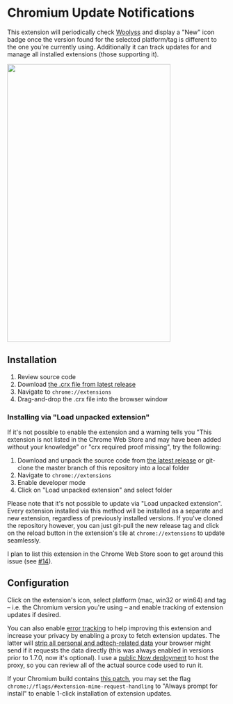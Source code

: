 # Chromium Update Notifications

This extension will periodically check [Woolyss](https://chromium.woolyss.com/) and display a "New" icon badge once the version found for the selected platform/tag is different to the one you're currently using. Additionally it can track updates for and manage all installed extensions (those supporting it).

<img height="639" src="https://raw.githubusercontent.com/kkkrist/chromium-notifier/master/img/screenshot.webp" width="375" />

## Installation

1. Review source code
2. Download [the .crx file from latest release](https://github.com/kkkrist/chromium-notifier/releases/latest/download/chromium-notifier.crx)
3. Navigate to `chrome://extensions`
4. Drag-and-drop the .crx file into the browser window

### Installing via "Load unpacked extension"

If it's not possible to enable the extension and a warning tells you "This extension is not listed in the Chrome Web Store and may have been added without your knowledge" or "crx required proof missing", try the following:

1. Download and unpack the source code from [the latest release](https://github.com/kkkrist/chromium-notifier/releases/latest) or git-clone the master branch of this repository into a local folder
2. Navigate to `chrome://extensions`
3. Enable developer mode
4. Click on "Load unpacked extension" and select folder

Please note that it's not possible to update via "Load unpacked extension". Every extension installed via this method will be installed as a separate and new extension, regardless of previously installed versions. If you've cloned the repository however, you can just git-pull the new release tag and click on the reload button in the extension's tile at `chrome://extensions` to update seamlessly.

I plan to list this extension in the Chrome Web Store soon to get around this issue (see [#14](https://github.com/kkkrist/chromium-notifier/issues/14)).

## Configuration

Click on the extension's icon, select platform (mac, win32 or win64) and tag – i.e. the Chromium version you're using – and enable tracking of extension updates if desired.

You can also enable [error tracking](https://github.com/kkkrist/chromium-extension-service#error-tracking) to help improving this extension and increase your privacy by enabling a proxy to fetch extension updates. The latter will [strip all personal and adtech-related data](https://github.com/kkkrist/chromium-extension-service#version-info-for-installed-extensions) your browser might send if it requests the data directly (this was always enabled in versions prior to 1.7.0, now it's optional). I use a [public Now deployment](https://chrome-extension-service.kkkrist.now.sh/_src) to host the proxy, so you can review all of the actual source code used to run it.

If your Chromium build contains [this patch](https://github.com/Eloston/ungoogled-chromium/blob/master/patches/extra/ungoogled-chromium/add-flag-to-configure-extension-downloading.patch), you may set the flag `chrome://flags/#extension-mime-request-handling` to "Always prompt for install" to enable 1-click installation of extension updates.
